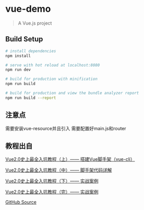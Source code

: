 # vue-demo

> A Vue.js project

## Build Setup

``` bash
# install dependencies
npm install

# serve with hot reload at localhost:8080
npm run dev

# build for production with minification
npm run build

# build for production and view the bundle analyzer report
npm run build --report
```

注意点
--------
需要安装vue-resource并且引入
需要配置好main.js和router

教程出自
--------
[Vue2.0史上最全入坑教程（上）—— 搭建Vue脚手架（vue-cli）](https://www.jianshu.com/p/1626b8643676)

[Vue2.0史上最全入坑教程（中）—— 脚手架代码详解](https://www.jianshu.com/p/2b661d01eaf8)

[Vue2.0史上最全入坑教程（下）—— 实战案例](https://www.jianshu.com/p/ec436222c608)

[Vue2.0史上最全入坑教程（完）—— 实战案例](https://www.jianshu.com/p/7c5ccfac3fa8)

[GitHub Source](https://github.com/datura-lj/vue_cli_demo)



